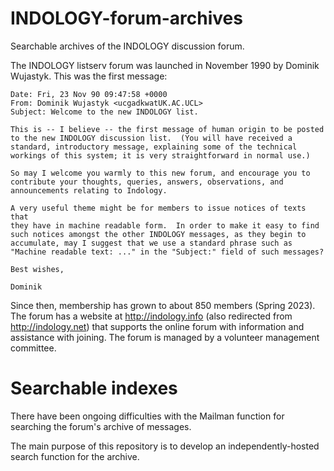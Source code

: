 # INDOLOGY-forum-archives
Searchable archives of the INDOLOGY discussion forum.

The INDOLOGY listserv forum was launched in November 1990 by Dominik Wujastyk.  This was the first message:

```
Date: Fri, 23 Nov 90 09:47:58 +0000
From: Dominik Wujastyk <ucgadkwatUK.AC.UCL>
Subject: Welcome to the new INDOLOGY list.

This is -- I believe -- the first message of human origin to be posted
to the new INDOLOGY discussion list.  (You will have received a
standard, introductory message, explaining some of the technical
workings of this system; it is very straightforward in normal use.)

So may I welcome you warmly to this new forum, and encourage you to
contribute your thoughts, queries, answers, observations, and
announcements relating to Indology.

A very useful theme might be for members to issue notices of texts that
they have in machine readable form.  In order to make it easy to find
such notices amongst the other INDOLOGY messages, as they begin to
accumulate, may I suggest that we use a standard phrase such as
"Machine readable text: ..." in the "Subject:" field of such messages?

Best wishes,

Dominik
```
Since then, membership has grown to about 850 members (Spring 2023).  The forum has a website 
at http://indology.info (also redirected from http://indology.net) that supports the online forum with 
information and assistance with joining.  The forum is managed by a volunteer management committee.

# Searchable indexes
There have been ongoing difficulties with the Mailman function for searching the forum's archive of messages.

The main purpose of this repository is to develop an independently-hosted search function for the archive.
